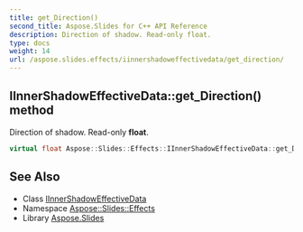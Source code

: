 ```yaml
---
title: get_Direction()
second_title: Aspose.Slides for C++ API Reference
description: Direction of shadow. Read-only float.
type: docs
weight: 14
url: /aspose.slides.effects/iinnershadoweffectivedata/get_direction/
---
```

## IInnerShadowEffectiveData::get_Direction() method


Direction of shadow. Read-only **float**.

```cpp
virtual float Aspose::Slides::Effects::IInnerShadowEffectiveData::get_Direction()=0
```

## See Also

* Class [IInnerShadowEffectiveData](../)
* Namespace [Aspose::Slides::Effects](../../)
* Library [Aspose.Slides](../../../)